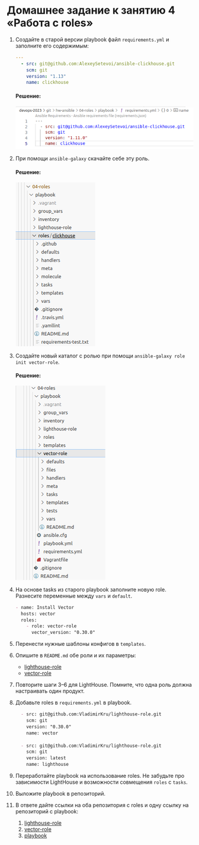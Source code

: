 # Домашнее задание к занятию 4 «Работа с roles»

1. Создайте в старой версии playbook файл `requirements.yml` и заполните его содержимым:

   ```yaml
   ---
     - src: git@github.com:AlexeySetevoi/ansible-clickhouse.git
       scm: git
       version: "1.13"
       name: clickhouse 
   ```
    #### Решение:

    ![Alt text](img1.png)

2. При помощи `ansible-galaxy` скачайте себе эту роль.
   #### Решение:
   ![Alt text](img2.png)
   
3. Создайте новый каталог с ролью при помощи `ansible-galaxy role init vector-role`.
    #### Решение:
    ![Alt text](img3.png)
4. На основе tasks из старого playbook заполните новую role. Разнесите переменные между `vars` и `default`. 
    ```markdown
    - name: Install Vector
      hosts: vector
      roles:
        - role: vector-role
          vector_version: "0.30.0"
    ```
5. Перенести нужные шаблоны конфигов в `templates`.
6. Опишите в `README.md` обе роли и их параметры:
   * [lighthouse-role](https://github.com/VladimirKru/hw-ansible/tree/main/lighthouse-role)
   * [vector-role](https://github.com/VladimirKru/hw-ansible/tree/main/vector-role)
7. Повторите шаги 3–6 для LightHouse. Помните, что одна роль должна настраивать один продукт.
8. Добавьте roles в `requirements.yml` в playbook.
  
    ```markdown
      - src: git@github.com:VladimirKru/lighthouse-role.git
        scm: git
        version: "0.30.0"
        name: vector

      - src: git@github.com:VladimirKru/lighthouse-role.git
        scm: git
        version: latest
        name: lighthouse
    ```

9.  Переработайте playbook на использование roles. Не забудьте про зависимости LightHouse и возможности совмещения `roles` с `tasks`.
10.  Выложите playbook в репозиторий.
11. В ответе дайте ссылки на оба репозитория с roles и одну ссылку на репозиторий с playbook:
    1.  [lighthouse-role](https://github.com/VladimirKru/hw-ansible/tree/main/lighthouse-role)
    2.  [vector-role](https://github.com/VladimirKru/hw-ansible/tree/main/vector-role)
    3.  [playbook](https://github.com/VladimirKru/hw-ansible/tree/main/04-roles)
    

